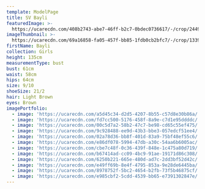 ```yaml
---
template: ModelPage
title: SV Bayli
featuredImage: >-
  https://ucarecdn.com/408b2743-abe7-46ff-b2c7-0bdec0736617/-/crop/2449x1265/0,121/-/preview/
imageThumbnail: >-
  https://ucarecdn.com/69a16858-fa05-457f-bb85-1fdb0cb2bfc7/-/crop/1339x2028/0,260/-/preview/
firstName: Bayli
collection: Girls
height: 135cm
measurementType: bust
bust: 61cm
waist: 58cm
hips: 64cm
size: 9/10
shoeSize: 21/2
hair: Light Brown
eyes: Brown
imagePortfolio:
  - image: 'https://ucarecdn.com/a5d45c34-d2d5-4207-8b55-c57d8e30b86a/'
  - image: 'https://ucarecdn.com/fd7cc500-5176-458f-8a9e-c7d1e95ddddc/'
  - image: 'https://ucarecdn.com/00c5d7a2-58b2-47c7-be98-cd65c55ef475/'
  - image: 'https://ucarecdn.com/9c928488-ee9d-43b3-bbe3-057edcf51ee4/'
  - image: 'https://ucarecdn.com/02a78d36-bb8f-401d-83a9-75bf48ef55c6/'
  - image: 'https://ucarecdn.com/e86df078-5994-47db-a30c-54aa6b6005ac/'
  - image: 'https://ucarecdn.com/cbe7c48f-0c36-439f-848e-1c475a80d719/'
  - image: 'https://ucarecdn.com/b67414ad-cc09-4bc9-91ae-19171d86c308/'
  - image: 'https://ucarecdn.com/6250b221-665e-480d-ad7c-2dd3bf52d42c/'
  - image: 'https://ucarecdn.com/e49ff69b-8e4f-4795-853a-9e28de6445ba/'
  - image: 'https://ucarecdn.com/8978752f-5bc2-4654-b2fb-73f5b46875cf/'
  - image: 'https://ucarecdn.com/e985cbf2-5cdd-4539-bb65-e7391302847e/'
---
```


